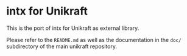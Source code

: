 intx for Unikraft
===================

This is the port of intx for Unikraft as external library.

Please refer to the `README.md` as well as the documentation in the `doc/`
subdirectory of the main unikraft repository.
